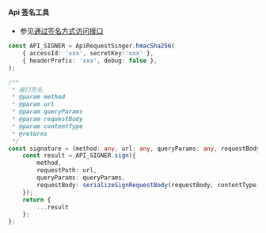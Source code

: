 

#### Api 签名工具
- 参见[通过签名方式访问接口](https://www.yuque.com/suiyuerufeng-akjad/wind/zl1ygpq3pitl00qp)

```typescript
const API_SIGNER = ApiRequestSinger.hmacSha256(
    { accessId: 'xxx', secretKey:'xxx' },
    { headerPrefix: 'xxx', debug: false },
);

/**
 * 接口签名
 * @param method
 * @param url
 * @param queryParams
 * @param requestBody
 * @param contentType
 * @returns
 */
const signature = (method: any, url: any, queryParams: any, requestBody: any, contentType: any) => {
    const result = API_SIGNER.sign({
        method,
        requestPath: url,
        queryParams: queryParams,
        requestBody: serializeSignRequestBody(requestBody, contentType),
    });
    return {
        ...result
    };
};


```